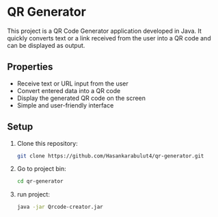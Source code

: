 # QR Generator

This project is a QR Code Generator application developed in Java. It quickly converts text or a link received from the user into a QR code and can be displayed as output.

## Properties
- Receive text or URL input from the user
- Convert entered data into a QR code
- Display the generated QR code on the screen
- Simple and user-friendly interface


## Setup

1. Clone this repository:
    ```bash
    git clone https://github.com/Hasankarabulut4/qr-generator.git
    ```
2. Go to project bin:
    ```bash
    cd qr-generator
    ```

4. run project:
    ```bash
    java -jar Qrcode-creator.jar
    ```
